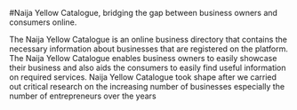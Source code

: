 
#Naija Yellow Catalogue, bridging the gap between business owners and consumers online.


The Naija Yellow Catalogue is an online business directory that contains the necessary information about businesses that are registered on the platform. The Naija Yellow Catalogue enables business owners to easily showcase their business and also aids the consumers to easily find useful information on required services. Naija Yellow Catalogue took shape after we carried out critical research on the increasing number of businesses especially the number of entrepreneurs over the years
